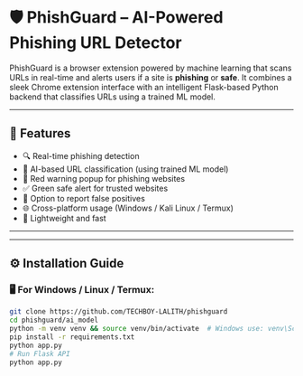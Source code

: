 # 🛡️ PhishGuard – AI-Powered Phishing URL Detector

PhishGuard is a browser extension powered by machine learning that scans URLs in real-time and alerts users if a site is **phishing** or **safe**. It combines a sleek Chrome extension interface with an intelligent Flask-based Python backend that classifies URLs using a trained ML model.

---

## 🌟 Features

- 🔍 Real-time phishing detection
- 🤖 AI-based URL classification (using trained ML model)
- 🔴 Red warning popup for phishing websites
- ✅ Green safe alert for trusted websites
- 🧠 Option to report false positives
- 🌐 Cross-platform usage (Windows / Kali Linux / Termux)
- 🎯 Lightweight and fast

---


---

## ⚙️ Installation Guide

### 🖥️ For Windows / Linux / Termux:

```bash
git clone https://github.com/TECHBOY-LALITH/phishguard
cd phishguard/ai_model
python -m venv venv && source venv/bin/activate  # Windows use: venv\Scripts\activate
pip install -r requirements.txt
python app.py
# Run Flask API
python app.py
